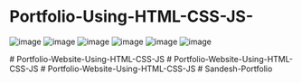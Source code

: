 ﻿# Portfolio-Using-HTML-CSS-JS-
![image](https://github.com/RutujaJotrao/Rutuja-s-Portfolio-Using-HTML-CSS-JS-/assets/95583405/36ee1f1a-32e4-457c-a0b5-99208a597425)
![image](https://github.com/RutujaJotrao/Rutuja-s-Portfolio-Using-HTML-CSS-JS-/assets/95583405/98cc9fe1-bfd3-485c-b83b-2ce32c35b7ae)
![image](https://github.com/RutujaJotrao/Rutuja-s-Portfolio-Using-HTML-CSS-JS-/assets/95583405/eff8e80b-5ef6-4221-a749-5278e7bb53d1)
![image](https://github.com/RutujaJotrao/Rutuja-s-Portfolio-Using-HTML-CSS-JS-/assets/95583405/429dd631-eaa7-4b96-b2e7-5b81b3e46676)
![image](https://github.com/RutujaJotrao/Rutuja-s-Portfolio-Using-HTML-CSS-JS-/assets/95583405/38c3df16-590a-439e-929a-0a6f45f89106)
![image](https://github.com/RutujaJotrao/Rutuja-s-Portfolio-Using-HTML-CSS-JS-/assets/95583405/ee664b2d-a9ed-4f30-b11b-a66afe71f519)

#   P o r t f o l i o - W e b s i t e - U s i n g - H T M L - C S S - J S  
 #   P o r t f o l i o - W e b s i t e - U s i n g - H T M L - C S S - J S  
 #   P o r t f o l i o - W e b s i t e - U s i n g - H T M L - C S S - J S  
 #   S a n d e s h - P o r t f o l i o  
 